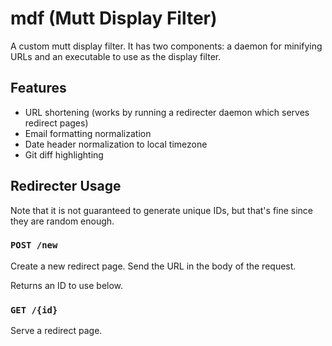 # mdf (Mutt Display Filter)

A custom mutt display filter. It has two components: a daemon for minifying URLs
and an executable to use as the display filter.

## Features

* URL shortening (works by running a redirecter daemon which serves redirect
  pages)
* Email formatting normalization
* Date header normalization to local timezone
* Git diff highlighting

## Redirecter Usage

Note that it is not guaranteed to generate unique IDs, but that's fine since
they are random enough.

### `POST /new`

Create a new redirect page. Send the URL in the body of the request.

Returns an ID to use below.

### `GET /{id}`

Serve a redirect page.
